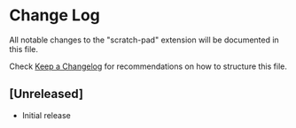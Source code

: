 # Change Log

All notable changes to the "scratch-pad" extension will be documented in this file.

Check [Keep a Changelog](http://keepachangelog.com/) for recommendations on how to structure this file.

## [Unreleased]

- Initial release
